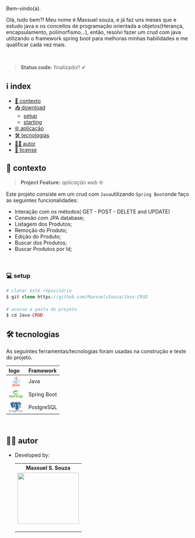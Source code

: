 Bem-vindo(a).

Olá, tudo bem?! Meu nome é Maxsuel souza, e já faz uns meses que e estudo java e os conceitos de programação orientada a objetos(Herança, encapsulamento, polimorfismo...), então,
resolvi fazer um crud com java utilizando o framework spring boot para melhoras minhas habilidades e me qualificar cada vez mais.


<br>

> <b>Status code:</b>  finalizado!! ✔

 ## ℹ index

   * [🧠 contexto](#-contexto)
   * [📥 download](#-download)
     * [setup](#-setup)
     * [starting](#-starting)
   * [🌐 aplicação](#-aplicação)
   * [🛠 tecnologias](#-tecnologias)
   * [✍🏼 autor](#-autor)
   * [📝 license](#-license)


 ## 🧠 contexto
> **Project Feature:**  *aplicação web* 🌐 

 Este projeto consiste em um crud com `Java`utilizando `Spring Boot`onde faço as seguintes funcionalidades:

 * Interação com os métodos( GET - POST - DELETE and UPDATE)
 * Conexão com JPA database;
 * Listagem dos Produtos;
 * Remoção do Produto;
 * Edição do Produto;
 * Buscar dos Produtos;
 * Buscar Produtos por Id;


<br>

### 💻 setup

```php
# clonar este repositório
$ git clone https://github.com/MaxsuelsSouza/Java-CRUD

# acesse a pasta do projeto
$ cd Java-CRUD

```



## 🛠 tecnologias

As seguintes ferramentas/tecnologias foram usadas na construção e teste do projeto.
<br>

| logo               | Framework                  | 
| :----------------- | :------------------------- | 
| <a href="https://vuejs.org/"><img align="center" alt="vue" height="30" width="40" src="https://github.com/devicons/devicon/blob/master/icons/java/java-original-wordmark.svg"></a>| Java  | 
| <a href="https://vuejs.org/"><img align="center" alt="vue" height="30" width="40" src="https://github.com/devicons/devicon/blob/master/icons/spring/spring-original-wordmark.svg"></a>| Spring Boot  | 
| <a href="https://www.javascript.com/" target="_blank"><img align="center" alt="js" height="30" width="40" src="https://github.com/devicons/devicon/blob/master/icons/postgresql/postgresql-plain-wordmark.svg"></a> | PostgreSQL  | 


 
<br>
                 
## ✍🏼 autor


<div align=left>

- <table>
 <p>  Developed by:</p>
  <tr align=center>
    <th><strong> Maxsuel S. Souza </strong></th>
  </tr>
   <td>
      <a href="https://github.com/MaxsuelsSouza">
        <img width="168" height="140" src="https://avatars.githubusercontent.com/u/125275439?v=4" > <p align="left">
</p></a>
    </td>

</table>
</div>

<div align=left>

<br>
 


                
 <br> 
	

